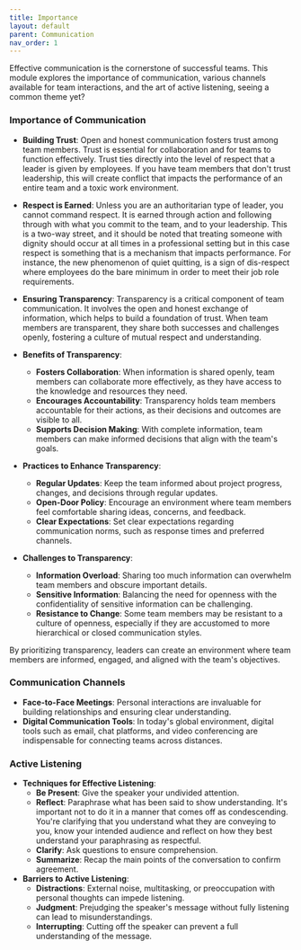 ```yaml
---
title: Importance
layout: default 
parent: Communication
nav_order: 1
---
```

Effective communication is the cornerstone of successful teams. This module explores the importance of communication, various channels available for team interactions, and the art of active listening, seeing a common theme yet?

### Importance of Communication

- **Building Trust**: Open and honest communication fosters trust among team members. Trust is essential for collaboration and for teams to function effectively. Trust ties directly into the level of respect that a leader is given by employees. If you have team members that don't trust leadership, this will create conflict that impacts the performance of an entire team and a toxic work environment.
- **Respect is Earned**: Unless you are an authoritarian type of leader, you cannot command respect. It is earned through action and following through with what you commit to the team, and to your leadership. This is a two-way street, and it should be noted that treating someone with dignity should occur at all times in a professional setting but in this case respect is something that is a mechanism that impacts performance. For instance, the new phenomenon of quiet quitting, is a sign of dis-respect where employees do the bare minimum in order to meet their job role requirements. 
- **Ensuring Transparency**: Transparency is a critical component of team communication. It involves the open and honest exchange of information, which helps to build a foundation of trust. When team members are transparent, they share both successes and challenges openly, fostering a culture of mutual respect and understanding.

- **Benefits of Transparency**:
  - **Fosters Collaboration**: When information is shared openly, team members can collaborate more effectively, as they have access to the knowledge and resources they need.
  - **Encourages Accountability**: Transparency holds team members accountable for their actions, as their decisions and outcomes are visible to all.
  - **Supports Decision Making**: With complete information, team members can make informed decisions that align with the team's goals.

- **Practices to Enhance Transparency**:
  - **Regular Updates**: Keep the team informed about project progress, changes, and decisions through regular updates.
  - **Open-Door Policy**: Encourage an environment where team members feel comfortable sharing ideas, concerns, and feedback.
  - **Clear Expectations**: Set clear expectations regarding communication norms, such as response times and preferred channels.

- **Challenges to Transparency**:
  - **Information Overload**: Sharing too much information can overwhelm team members and obscure important details.
  - **Sensitive Information**: Balancing the need for openness with the confidentiality of sensitive information can be challenging.
  - **Resistance to Change**: Some team members may be resistant to a culture of openness, especially if they are accustomed to more hierarchical or closed communication styles.

By prioritizing transparency, leaders can create an environment where team members are informed, engaged, and aligned with the team's objectives.

### Communication Channels

- **Face-to-Face Meetings**: Personal interactions are invaluable for building relationships and ensuring clear understanding.
- **Digital Communication Tools**: In today's global environment, digital tools such as email, chat platforms, and video conferencing are indispensable for connecting teams across distances.

### Active Listening

- **Techniques for Effective Listening**:
  - **Be Present**: Give the speaker your undivided attention.
  - **Reflect**: Paraphrase what has been said to show understanding. It's important not to do it in a manner that comes off as condescending. You're clarifying that you understand what they are conveying to you, know your intended audience and reflect on how they best understand your paraphrasing as respectful.
  - **Clarify**: Ask questions to ensure comprehension.
  - **Summarize**: Recap the main points of the conversation to confirm agreement.
- **Barriers to Active Listening**:
  - **Distractions**: External noise, multitasking, or preoccupation with personal thoughts can impede listening.
  - **Judgment**: Prejudging the speaker's message without fully listening can lead to misunderstandings.
  - **Interrupting**: Cutting off the speaker can prevent a full understanding of the message.


